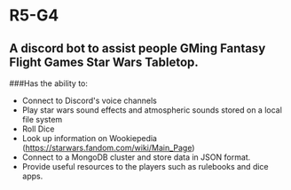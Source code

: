 # R5-G4
## A discord bot to assist people GMing Fantasy Flight Games Star Wars Tabletop.

###Has the ability to:
  - Connect to Discord's voice channels
  - Play star wars sound effects and atmospheric sounds stored on a local file system
  - Roll Dice
  - Look up information on Wookiepedia (https://starwars.fandom.com/wiki/Main_Page)
  - Connect to a MongoDB cluster and store data in JSON format.
  - Provide useful resources to the players such as rulebooks and dice apps.
